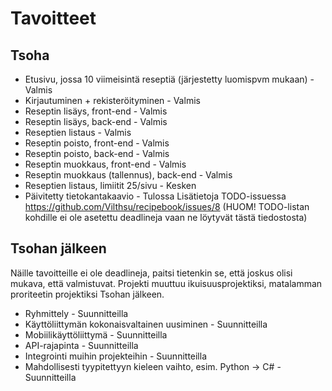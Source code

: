 # Tavoitteet

## Tsoha
* Etusivu, jossa 10 viimeisintä reseptiä (järjestetty luomispvm mukaan) - Valmis
* Kirjautuminen + rekisteröityminen - Valmis
* Reseptin lisäys, front-end - Valmis
* Reseptin lisäys, back-end - Valmis
* Reseptien listaus - Valmis
* Reseptin poisto, front-end - Valmis
* Reseptin poisto, back-end - Valmis
* Reseptin muokkaus, front-end - Valmis
* Reseptin muokkaus (tallennus), back-end - Valmis
* Reseptien listaus, limiitit 25/sivu - Kesken
* Päivitetty tietokantakaavio - Tulossa
Lisätietoja TODO-issuessa https://github.com/Vilthsu/recipebook/issues/8 (HUOM! TODO-listan kohdille ei ole asetettu deadlineja vaan ne löytyvät tästä tiedostosta)

## Tsohan jälkeen
Näille tavoitteille ei ole deadlineja, paitsi tietenkin se, että joskus olisi mukava, että valmistuvat. Projekti muuttuu ikuisuusprojektiksi, matalamman proriteetin projektiksi Tsohan jälkeen.  
* Ryhmittely - Suunnitteilla
* Käyttöliittymän kokonaisvaltainen uusiminen - Suunnitteilla
* Mobiilikäyttöliittymä - Suunnitteilla
* API-rajapinta - Suunnitteilla
* Integrointi muihin projekteihin - Suunnitteilla
* Mahdollisesti tyypitettyyn kieleen vaihto, esim. Python -> C# - Suunnitteilla
